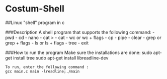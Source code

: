 # Costum-Shell
##Linux "shell" program in c

###Description
    A shell program that supports the following command:
    - pwd
    - cd
    - nano
    - cat >
    - cat
    - wc or wc + flags
    - cp
    - pipe
    - clear
    - grep or grep + flags
    - ls or ls + flags
    - tree
    - exit

###How to run the program
    Make sure the installations are done:
    sudo apt-get install tree
    sudo apt-get install libreadline-dev

    To run, enter the following command :
    gcc main.c main -lreadline;./main 
